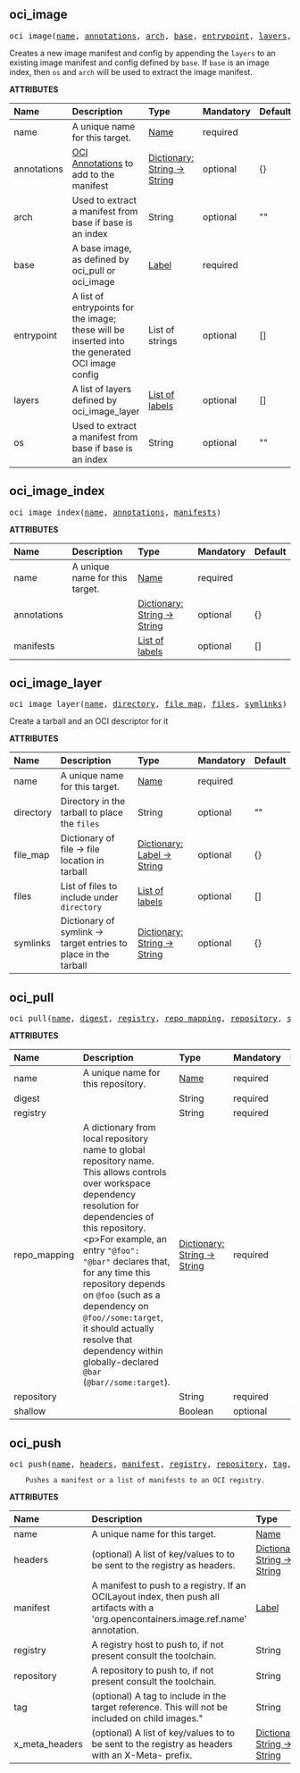 <!-- Generated with Stardoc: http://skydoc.bazel.build -->



<a id="#oci_image"></a>

## oci_image

<pre>
oci_image(<a href="#oci_image-name">name</a>, <a href="#oci_image-annotations">annotations</a>, <a href="#oci_image-arch">arch</a>, <a href="#oci_image-base">base</a>, <a href="#oci_image-entrypoint">entrypoint</a>, <a href="#oci_image-layers">layers</a>, <a href="#oci_image-os">os</a>)
</pre>

Creates a new image manifest and config by appending the `layers` to an existing image
    manifest and config defined by `base`.  If `base` is an image index, then `os` and `arch` will
    be used to extract the image manifest.

**ATTRIBUTES**


| Name  | Description | Type | Mandatory | Default |
| :------------- | :------------- | :------------- | :------------- | :------------- |
| <a id="oci_image-name"></a>name |  A unique name for this target.   | <a href="https://bazel.build/docs/build-ref.html#name">Name</a> | required |  |
| <a id="oci_image-annotations"></a>annotations |  [OCI Annotations](https://github.com/opencontainers/image-spec/blob/main/annotations.md) to add to the manifest   | <a href="https://bazel.build/docs/skylark/lib/dict.html">Dictionary: String -> String</a> | optional | {} |
| <a id="oci_image-arch"></a>arch |  Used to extract a manifest from base if base is an index   | String | optional | "" |
| <a id="oci_image-base"></a>base |  A base image, as defined by oci_pull or oci_image   | <a href="https://bazel.build/docs/build-ref.html#labels">Label</a> | required |  |
| <a id="oci_image-entrypoint"></a>entrypoint |  A list of entrypoints for the image; these will be inserted into the generated             OCI image config   | List of strings | optional | [] |
| <a id="oci_image-layers"></a>layers |  A list of layers defined by oci_image_layer   | <a href="https://bazel.build/docs/build-ref.html#labels">List of labels</a> | optional | [] |
| <a id="oci_image-os"></a>os |  Used to extract a manifest from base if base is an index   | String | optional | "" |


<a id="#oci_image_index"></a>

## oci_image_index

<pre>
oci_image_index(<a href="#oci_image_index-name">name</a>, <a href="#oci_image_index-annotations">annotations</a>, <a href="#oci_image_index-manifests">manifests</a>)
</pre>


    

**ATTRIBUTES**


| Name  | Description | Type | Mandatory | Default |
| :------------- | :------------- | :------------- | :------------- | :------------- |
| <a id="oci_image_index-name"></a>name |  A unique name for this target.   | <a href="https://bazel.build/docs/build-ref.html#name">Name</a> | required |  |
| <a id="oci_image_index-annotations"></a>annotations |     | <a href="https://bazel.build/docs/skylark/lib/dict.html">Dictionary: String -> String</a> | optional | {} |
| <a id="oci_image_index-manifests"></a>manifests |     | <a href="https://bazel.build/docs/build-ref.html#labels">List of labels</a> | optional | [] |


<a id="#oci_image_layer"></a>

## oci_image_layer

<pre>
oci_image_layer(<a href="#oci_image_layer-name">name</a>, <a href="#oci_image_layer-directory">directory</a>, <a href="#oci_image_layer-file_map">file_map</a>, <a href="#oci_image_layer-files">files</a>, <a href="#oci_image_layer-symlinks">symlinks</a>)
</pre>

Create a tarball and an OCI descriptor for it

**ATTRIBUTES**


| Name  | Description | Type | Mandatory | Default |
| :------------- | :------------- | :------------- | :------------- | :------------- |
| <a id="oci_image_layer-name"></a>name |  A unique name for this target.   | <a href="https://bazel.build/docs/build-ref.html#name">Name</a> | required |  |
| <a id="oci_image_layer-directory"></a>directory |  Directory in the tarball to place the <code>files</code>   | String | optional | "" |
| <a id="oci_image_layer-file_map"></a>file_map |  Dictionary of file -&gt; file location in tarball   | <a href="https://bazel.build/docs/skylark/lib/dict.html">Dictionary: Label -> String</a> | optional | {} |
| <a id="oci_image_layer-files"></a>files |  List of files to include under <code>directory</code>   | <a href="https://bazel.build/docs/build-ref.html#labels">List of labels</a> | optional | [] |
| <a id="oci_image_layer-symlinks"></a>symlinks |  Dictionary of symlink -&gt; target entries to place in the tarball   | <a href="https://bazel.build/docs/skylark/lib/dict.html">Dictionary: String -> String</a> | optional | {} |


<a id="#oci_pull"></a>

## oci_pull

<pre>
oci_pull(<a href="#oci_pull-name">name</a>, <a href="#oci_pull-digest">digest</a>, <a href="#oci_pull-registry">registry</a>, <a href="#oci_pull-repo_mapping">repo_mapping</a>, <a href="#oci_pull-repository">repository</a>, <a href="#oci_pull-shallow">shallow</a>)
</pre>


    

**ATTRIBUTES**


| Name  | Description | Type | Mandatory | Default |
| :------------- | :------------- | :------------- | :------------- | :------------- |
| <a id="oci_pull-name"></a>name |  A unique name for this repository.   | <a href="https://bazel.build/docs/build-ref.html#name">Name</a> | required |  |
| <a id="oci_pull-digest"></a>digest |     | String | required |  |
| <a id="oci_pull-registry"></a>registry |     | String | required |  |
| <a id="oci_pull-repo_mapping"></a>repo_mapping |  A dictionary from local repository name to global repository name. This allows controls over workspace dependency resolution for dependencies of this repository.&lt;p&gt;For example, an entry <code>"@foo": "@bar"</code> declares that, for any time this repository depends on <code>@foo</code> (such as a dependency on <code>@foo//some:target</code>, it should actually resolve that dependency within globally-declared <code>@bar</code> (<code>@bar//some:target</code>).   | <a href="https://bazel.build/docs/skylark/lib/dict.html">Dictionary: String -> String</a> | required |  |
| <a id="oci_pull-repository"></a>repository |     | String | required |  |
| <a id="oci_pull-shallow"></a>shallow |     | Boolean | optional | True |


<a id="#oci_push"></a>

## oci_push

<pre>
oci_push(<a href="#oci_push-name">name</a>, <a href="#oci_push-headers">headers</a>, <a href="#oci_push-manifest">manifest</a>, <a href="#oci_push-registry">registry</a>, <a href="#oci_push-repository">repository</a>, <a href="#oci_push-tag">tag</a>, <a href="#oci_push-x_meta_headers">x_meta_headers</a>)
</pre>


        Pushes a manifest or a list of manifests to an OCI registry.
    

**ATTRIBUTES**


| Name  | Description | Type | Mandatory | Default |
| :------------- | :------------- | :------------- | :------------- | :------------- |
| <a id="oci_push-name"></a>name |  A unique name for this target.   | <a href="https://bazel.build/docs/build-ref.html#name">Name</a> | required |  |
| <a id="oci_push-headers"></a>headers |  (optional) A list of key/values to to be sent to the registry as headers.   | <a href="https://bazel.build/docs/skylark/lib/dict.html">Dictionary: String -> String</a> | optional | {} |
| <a id="oci_push-manifest"></a>manifest |  A manifest to push to a registry. If an OCILayout index, then                 push all artifacts with a 'org.opencontainers.image.ref.name'                 annotation.   | <a href="https://bazel.build/docs/build-ref.html#labels">Label</a> | optional | None |
| <a id="oci_push-registry"></a>registry |  A registry host to push to, if not present consult the toolchain.   | String | optional | "" |
| <a id="oci_push-repository"></a>repository |  A repository to push to, if not present consult the toolchain.   | String | optional | "" |
| <a id="oci_push-tag"></a>tag |  (optional) A tag to include in the target reference. This will not be included on child images."   | String | optional | "" |
| <a id="oci_push-x_meta_headers"></a>x_meta_headers |  (optional) A list of key/values to to be sent to the registry as headers with an X-Meta- prefix.   | <a href="https://bazel.build/docs/skylark/lib/dict.html">Dictionary: String -> String</a> | optional | {} |



